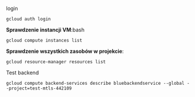 

login
```
gcloud auth login
```
**Sprawdzenie instancji VM**:bash
```
gcloud compute instances list
```
**Sprawdzenie wszystkich zasobów w projekcie**:  
```
gcloud resource-manager resources list
```
Test backend
```
gcloud compute backend-services describe bluebackendservice --global --project=test-mtls-442109
```
